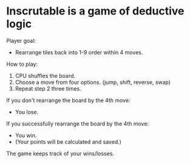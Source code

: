 # Inscrutable is a game of deductive logic

Player goal:
  - Rearrange tiles back into 1-9 order within 4 moves.

How to play:
  1. CPU shuffles the board.
  2. Choose a move from four options. (jump, shift, reverse, swap)
  3. Repeat step 2 three times.

If you don't rearrange the board by the 4th move:
  - You lose. 
  
If you successfully rearrange the board by the 4th move:
  - You win. 
  - (Your points will be calculated and saved.)
  
The game keeps track of your wins/losses.
